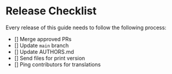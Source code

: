 # Release Checklist

Every release of this guide needs to follow the following process:

- [] Merge approved PRs
- [] Update `main` branch
- [] Update AUTHORS.md
- [] Send files for print version
- [] Ping contributors for translations